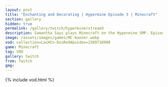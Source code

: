 ```yaml
---
layout: post
title: "Enchanting and Decorating | Hypermine Episode 3 | Minecraft"
section: gallery
hidden: true
permalink: /gallery/twitch/hypermine/stream3
description: Samantha Says plays Minecraft on the Hypermine SMP. Episode 3.
image: /assets/images/games/MC-banner.webp
vod: collection=LacHCn-DsxRo9A&video=2369710908
game: Minecraft
tag: VOD
gallery: twitch
from: Twitch
gmg:
---
```

{% include vod.html %}